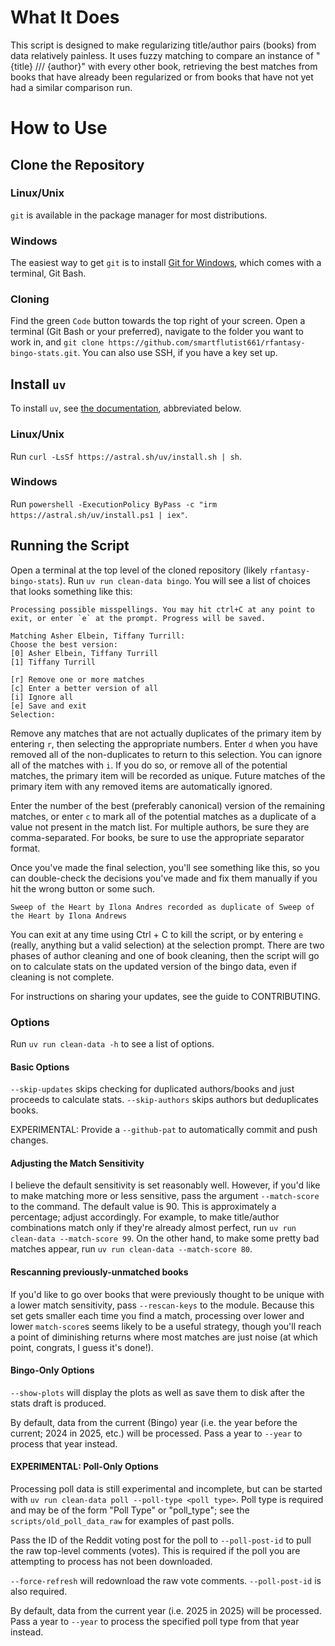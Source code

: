 # What It Does

This script is designed to make regularizing title/author pairs (books) from data relatively painless.
It uses fuzzy matching to compare an instance of "{title} /// {author}" with every other book,
retrieving the best matches from books that have already been regularized or from books that have not yet had a similar comparison run.

# How to Use

## Clone the Repository

### Linux/Unix

`git` is available in the package manager for most distributions.

### Windows

The easiest way to get `git` is to install [Git for Windows](https://gitforwindows.org/), which comes with a terminal, Git Bash.

### Cloning

Find the green `Code` button towards the top right of your screen. Open a terminal (Git Bash or your preferred), navigate to the folder you want to work in, and `git clone https://github.com/smartflutist661/rfantasy-bingo-stats.git`. You can also use SSH, if you have a key set up.

## Install `uv`

To install `uv`, see [the documentation](https://docs.astral.sh/uv/getting-started/installation/), abbreviated below.

### Linux/Unix

Run `curl -LsSf https://astral.sh/uv/install.sh | sh`. 

### Windows

Run `powershell -ExecutionPolicy ByPass -c "irm https://astral.sh/uv/install.ps1 | iex"`.

## Running the Script

Open a terminal at the top level of the cloned repository (likely `rfantasy-bingo-stats`).
Run `uv run clean-data bingo`.
You will see a list of choices that looks something like this:

```
Processing possible misspellings. You may hit ctrl+C at any point to exit, or enter `e` at the prompt. Progress will be saved.

Matching Asher Elbein, Tiffany Turrill:
Choose the best version:
[0] Asher Elbein, Tiffany Turrill
[1] Tiffany Turrill

[r] Remove one or more matches
[c] Enter a better version of all
[i] Ignore all
[e] Save and exit
Selection: 
```

Remove any matches that are not actually duplicates of the primary item by entering `r`, then selecting the appropriate numbers.
Enter `d` when you have removed all of the non-duplicates to return to this selection.
You can ignore all of the matches with `i`. If you do so, or remove all of the potential matches,
the primary item will be recorded as unique.
Future matches of the primary item with any removed items are automatically ignored.

Enter the number of the best (preferably canonical) version of the remaining matches,
or enter `c` to mark all of the potential matches as a duplicate of a value not present in the match list.
For multiple authors, be sure they are comma-separated. For books, be sure to use the appropriate separator format.

Once you've made the final selection, you'll see something like this,
so you can double-check the decisions you've made and fix them manually if you hit the wrong button or some such.

```
Sweep of the Heart by Ilona Andres recorded as duplicate of Sweep of the Heart by Ilona Andrews
```

You can exit at any time using Ctrl + C to kill the script, or by entering `e` (really, anything but a valid selection) at the selection prompt.
There are two phases of author cleaning and one of book cleaning,
then the script will go on to calculate stats on the updated version of the bingo data,
even if cleaning is not complete.

For instructions on sharing your updates, see the guide to CONTRIBUTING.

### Options

Run `uv run clean-data -h` to see a list of options.

#### Basic Options

`--skip-updates` skips checking for duplicated authors/books and just proceeds to calculate stats.
`--skip-authors` skips authors but deduplicates books.

EXPERIMENTAL: Provide a `--github-pat` to automatically commit and push changes.

#### Adjusting the Match Sensitivity

I believe the default sensitivity is set reasonably well.
However, if you'd like to make matching more or less sensitive, pass the argument `--match-score` to the command.
The default value is 90. This is approximately a percentage; adjust accordingly.
For example, to make title/author combinations match only if they're already almost perfect,
run `uv run clean-data --match-score 99`.
On the other hand, to make some pretty bad matches appear, run `uv run clean-data --match-score 80`.

#### Rescanning previously-unmatched books

If you'd like to go over books that were previously thought to be unique with a lower match sensitivity,
pass `--rescan-keys` to the module. Because this set gets smaller each time you find a match,
processing over lower and lower `match-score`s seems likely to be a useful strategy,
though you'll reach a point of diminishing returns where most matches are just noise (at which point, congrats, I guess it's done!).

#### Bingo-Only Options

`--show-plots` will display the plots as well as save them to disk after the stats draft is produced.

By default, data from the current (Bingo) year (i.e. the year before the current; 2024 in 2025, etc.) will be processed.
Pass a year to `--year` to process that year instead. 

#### EXPERIMENTAL: Poll-Only Options

Processing poll data is still experimental and incomplete, but can be started with `uv run clean-data poll --poll-type <poll type>`.
Poll type is required and may be of the form "Poll Type" or "poll_type"; see the `scripts/old_poll_data_raw` for examples of past polls.

Pass the ID of the Reddit voting post for the poll to `--poll-post-id` to pull the raw top-level comments (votes).
This is required if the poll you are attempting to process has not been downloaded.

`--force-refresh` will redownload the raw vote comments. `--poll-post-id` is also required.

By default, data from the current year (i.e. 2025 in 2025) will be processed.
Pass a year to `--year` to process the specified poll type from that year instead.
